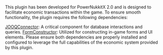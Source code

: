 This plugin has been developed for PowerNukkitX 2.0 and is designed to facilitate economic transactions within the game. To ensure smooth functionality, the plugin requires the following dependencies:

[JOOQConnector](https://github.com/MEFRREEX/JOOQConnector): A critical component for database interactions and queries.
[FormConstructor](https://github.com/MEFRREEX/FormConstructor): Utilized for constructing in-game forms and UI elements.
Please ensure both dependencies are properly installed and configured to leverage the full capabilities of the economic system provided by this plugin.
